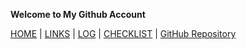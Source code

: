 **Welcome to My Github Account**

[HOME](https://ardanisar.github.io/os212/) |  [LINKS](https://ardanisar.github.io/os212/LINKS/) | [LOG](https://ardanisar.github.io/os212/TXT/mylog.txt) |  [CHECKLIST](https://ardanisar.github.io/os212/CHECKLIST/) | [GitHub Repository](https://github.com/ardanisar/os212)
